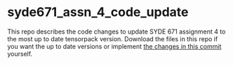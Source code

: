 # syde671_assn_4_code_update

This repo describes the code changes to update SYDE 671 assignment 4 to the most up to date tensorpack version. Download the files in this repo if you want the up to date versions or implement [the changes in this commit](https://github.com/ndey96/syde671_assn_4_code_update/commit/79371170b5c4ecb72156137b17c6a9794f0f569a) yourself.
